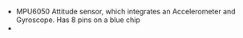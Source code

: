 - MPU6050 Attitude sensor, which integrates an Accelerometer and
Gyroscope. Has 8 pins on a blue chip
-